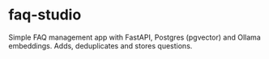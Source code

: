# faq-studio
Simple FAQ management app with FastAPI, Postgres (pgvector) and Ollama embeddings. Adds, deduplicates and stores questions.
